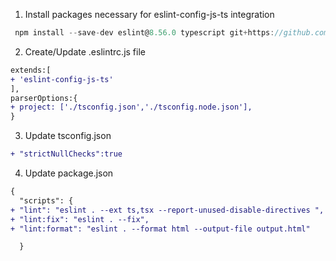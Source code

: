 1. Install packages necessary for eslint-config-js-ts integration

```js
 npm install --save-dev eslint@8.56.0 typescript git+https://github.com/CovalienceGithub/eslint-config-js-ts.git @typescript-eslint/parser@^6.21.0 @typescript-eslint/eslint-plugin@^6.21.0
```

2. Create/Update .eslintrc.js file

```diff
extends:[
+ 'eslint-config-js-ts'
],
parserOptions:{
+ project: ['./tsconfig.json','./tsconfig.node.json'],
}
```

3. Update tsconfig.json

```diff
+ "strictNullChecks":true
```

4. Update package.json

```diff
{
  "scripts": {
+ "lint": "eslint . --ext ts,tsx --report-unused-disable-directives ",
+ "lint:fix": "eslint . --fix",
+ "lint:format": "eslint . --format html --output-file output.html"

  }
```
